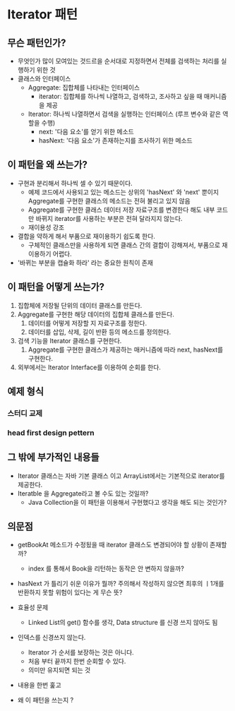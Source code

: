 # Iterator 패턴
## 무슨 패턴인가?
- 무엇인가 많이 모여있는 것드르을 순서대로 지정하면서 전체를 검색하는 처리를 실행하기 위한 것
- 클래스와 인터페이스
    - Aggregate: 집합체를 나타내는 인터페이스
        - iterator: 집합체를 하나씩 나열하고, 검색하고, 조사하고 싶을 때 매커니즘을 제공
    - Iterator: 하나씩 나열하면서 검색을 실행하는 인터페이스 (루프 변수와 같은 역할을 수행)
        - next: '다음 요소'를 얻기 위한 메소드
        - hasNext: '다음 요소'가 존재하는지를 조사하기 위한 메소드
## 이 패턴을 왜 쓰는가?
- 구현과 분리해서 하나씩 셀 수 있기 때문이다.
    - 예제 코드에서 사용되고 있는 메소드는 상위의 'hasNext' 와 'next' 뿐이지 Aggregate를 구현한 클래스의 메소드는 전혀 불리고 있지 않음
    - Aggregate를 구현한 클래스 데이터 저장 자료구조를 변경한다 해도 내부 코드만 바뀌지 iterator를 사용하는 부분은 전혀 달라지지 않는다.
    - 재이용성 강조
- 결합을 약하게 해서 부품으로 재이용하기 쉽도록 한다.
    - 구체적인 클래스만을 사용하게 되면 클래스 간의 결합이 강해져서, 부품으로 재이용하기 어렵다.
- '바뀌는 부분을 캡슐화 하라' 라는 중요한 원칙이 존재

## 이 패턴을 어떻게 쓰는가?
1. 집합체에 저장될 단위의 데이터 클래스를 만든다.
2. Aggregate를 구현한 해당 데이터의 집합체 클래스를 만든다.
    1. 데이터를 어떻게 저장할 지 자료구조를 정한다.
    2. 데이터를 삽입, 삭제, 길이 반환 등의 메소드를 정의한다. 
3. 검색 기능을 Iterator 클래스를 구현한다.
    1. Aggregate를 구현한 클래스가 제공하는 매커니즘에 따라 next, hasNext를 구현한다.
4. 외부에서는 Iterator Interface를 이용하여 순회를 한다.

## 예제 형식
### 스터디 교제
### head first design pettern
###  

## 그 밖에 부가적인 내용들
- Iterator 클래스는 자바 기본 클래스 이고 ArrayList에서는 기본적으로 iterator를 제공한다. 
- Iteratble 을 Aggregate라고 볼 수도 있는 것일까?
    - Java Collection을 이 패턴을 이용해서 구현했다고 생각을 해도 되는 것인가?
## 의문점
- getBookAt 메소드가 수정됬을 때 iterator 클래스도 변경되어야 할 상황이 존재할까?
    - index 를 통해서 Book을 리턴하는 동작은 안 변하지 않을까?
- hasNext 가 틀리기 쉬운 이유가 뭘까? 주의해서 작성하지 않으면 최후의 ㅣ1개를 반환하지 못할 위험이 있다는 게 무슨 뜻?

- 효율성 문제
    - Linked List의 get() 함수를 생각, Data structure 를 신경 쓰지 않아도 됨
- 인덱스를 신경쓰지 않는다. 
    - Iterator 가 순서를 보장하는 것은 아니다.
    - 처음 부터 끝까지 한번 순회할 수 있다.
    - 의미만 유지되면 되는 것


- 내용을 한번 훑고
- 왜 이 패턴을 쓰는지 ?